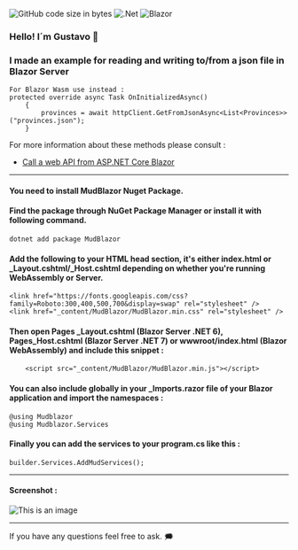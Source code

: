 ![GitHub code size in bytes](https://img.shields.io/github/languages/code-size/gusroitman/Blazor_Json?logoColor=red)
![.Net](https://img.shields.io/badge/.NET-5C2D91?logo=.net&logoColor=white)
![Blazor](https://img.shields.io/badge/blazor-%235C2D91.svg?logo=blazor&logoColor=white)
### Hello! I´m Gustavo :wave: 

### I made an example for reading and writing to/from a json file in Blazor Server


```
For Blazor Wasm use instead :
protected override async Task OnInitializedAsync()
    {
        provinces = await httpClient.GetFromJsonAsync<List<Provinces>>("provinces.json");
    }
```
For more information about these methods please consult :
* [Call a web API from ASP.NET Core Blazor](https://learn.microsoft.com/en-us/aspnet/core/blazor/call-web-api?view=aspnetcore-7.0&pivots=webassembly)

---
#### You need to install MudBlazor Nuget Package.
#### Find the package through NuGet Package Manager or install it with following command.
```
dotnet add package MudBlazor
```

#### Add the following to your HTML head section, it's either index.html or _Layout.cshtml/_Host.cshtml depending on whether you're running WebAssembly or Server.
```
<link href="https://fonts.googleapis.com/css?family=Roboto:300,400,500,700&display=swap" rel="stylesheet" />
<link href="_content/MudBlazor/MudBlazor.min.css" rel="stylesheet" />
```

#### Then open Pages \_Layout.cshtml (Blazor Server .NET 6), Pages\_Host.cshtml (Blazor Server .NET 7) or wwwroot/index.html (Blazor WebAssembly) and include this snippet :
```
    <script src="_content/MudBlazor/MudBlazor.min.js"></script>
```

#### You can also include globally in your _Imports.razor file of your Blazor application and import the namespaces :
```
@using Mudblazor
@using Mudblazor.Services
```

#### Finally you can add the services to your program.cs like this :

```
builder.Services.AddMudServices();
```

___
#### Screenshot :

![This is an image](https://github.com/gusroitman/Blazor_Json/blob/master/wwwroot/images/chartsample1.png)

---
If you have any questions feel free to ask. :right_anger_bubble:
